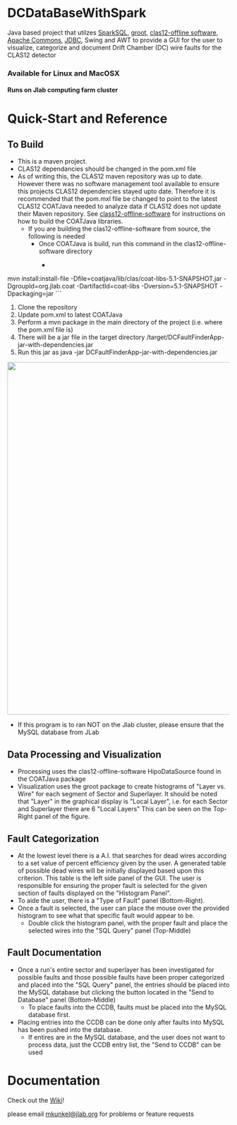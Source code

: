 # DCDataBaseWithSpark
Java based project that utilzes [SparkSQL](https://spark.apache.org/sql/), [groot](https://github.com/gavalian/groot/), [clas12-offline software](https://github.com/JeffersonLab/clas12-offline-software), [Apache Commons](https://commons.apache.org/), [JDBC](https://en.wikipedia.org/wiki/JDBC_driver), Swing and AWT to provide a GUI for the user to visualize, categorize and document Drift Chamber (DC) wire faults for the CLAS12 detector
### Available for Linux and MacOSX 
#### Runs on Jlab computing farm cluster
# Quick-Start and Reference 
## To Build
* This is a maven project.
* CLAS12 dependancies should be changed in the pom.xml file
* As of writing this, the CLAS12 maven repository was up to date. However there was no software management tool available to ensure this projects CLAS12 dependencies stayed upto date. Therefore it is recommended that the pom.mxl file be changed to point to the latest CLAS12 COATJava needed to analyze data if CLAS12 does not update their Maven repository. See [class12-offline-software](https://github.com/mckunkel/clas12-offline-software) for instructions on how to build the COATJava libraries.
  * If you are building the clas12-offline-software from source, the following is needed
    * Once COATJava is build, run this command in the clas12-offline-software directory
      * ```
mvn install:install-file -Dfile=coatjava/lib/clas/coat-libs-5.1-SNAPSHOT.jar -DgroupId=org.jlab.coat -DartifactId=coat-libs -Dversion=5.1-SNAPSHOT -Dpackaging=jar ```

1. Clone the repository 
1. Update pom.xml to latest COATJava
1. Perform a mvn package in the main directory of the project (i.e. where the pom.xml file is)
1. There will be a jar file in the target directory /target/DCFaultFinderApp-jar-with-dependencies.jar
  1. Run this jar as java -jar DCFaultFinderApp-jar-with-dependencies.jar


<img src="https://github.com/mckunkel/DCFaultFinder/blob/master/images/LabeledProcessedPlot.png" width="800">

* If this program is to ran NOT on the Jlab cluster, please ensure that the MySQL database from JLab 

## Data Processing and Visualization
* Processing uses the clas12-offline-software HipoDataSource found in the COATJava package
* Visualization uses the groot package to create histograms of "Layer vs. Wire" for each segment of Sector and Superlayer. It should be noted that "Layer" in the graphical display is "Local Layer", i.e. for each Sector and Superlayer there are 6 "Local Layers" This can be seen on the Top-Right panel of the figure.


## Fault Categorization 
* At the lowest level there is a A.I. that searches for dead wires according to a set value of percent efficiency given by the user. A generated table of possible dead wires will be initially displayed based upon this criterion. This table is the left side panel of the GUI. 
The user is responsible for ensuring the proper fault is selected for the given section of faults displayed on the "Histogram Panel". 
* To aide the user, there is a "Type of Fault" panel (Bottom-Right). 
* Once a fault is selected, the user can place the mouse over the provided histogram to see what that specific fault would appear to be.
  * Double click the histogram panel, with the proper fault and place the selected wires into the "SQL Query" panel (Top-Middle)

## Fault Documentation
* Once a run's entire sector and superlayer has been investigated for possible faults and those possible faults have been proper categorized and placed into the "SQL Query" panel, the entries should be placed into the MySQL database but clicking the button located in the "Send to Database" panel (Bottom-Middle)
  * To place faults into the CCDB, faults must be placed into the MySQL database first.
* Placing entries into the CCDB can be done only after faults into MySQL has been pushed into the database.
  * If entires are in the MySQL database, and the user does not want to process data, just the CCDB entry list, the "Send to CCDB" can be used

# Documentation
Check out the [Wiki](https://github.com/mckunkel/DCFaultFinder/wiki "DCFaultFinder Wiki")!

please email mkunkel@jlab.org for problems or feature requests


